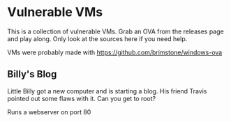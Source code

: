 Vulnerable VMs
==============

This is a collection of vulnerable VMs. Grab an OVA from the releases page and play along. Only look at the sources here if you need help.

VMs were probably made with https://github.com/brimstone/windows-ova

Billy's Blog
------------

Little Billy got a new computer and is starting a blog. His friend Travis pointed out some flaws with it. Can you get to root?

Runs a webserver on port 80

